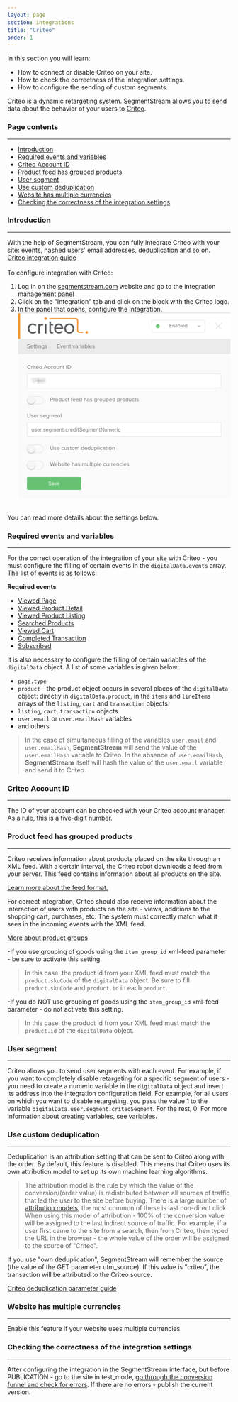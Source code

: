 ```yaml
---
layout: page
section: integrations
title: "Criteo"
order: 1
---
```


In this section you will learn:
* How to connect or disable Criteo on your site.
* How to check the correctness of the integration settings.
* How to configure the sending of custom segments.

Criteo is a dynamic retargeting system. SegmentStream allows you to send data about the behavior of your users to [Criteo](https://criteo.com/).

### Page contents
------
<ul class="page-navigation">
  <li><a href="#0">Introduction</a></li>
  <li><a href="#1">Required events and variables</a></li>
  <li><a href="#2">Criteo Account ID</a></li>
  <li><a href="#2_1">Product feed has grouped products</a></li>
  <li><a href="#3">User segment</a></li>
  <li><a href="#4">Use custom deduplication</a></li>
  <li><a href="#6">Website has multiple currencies</a></li>
  <li><a href="#5">Checking the correctness of the integration settings</a></li>
</ul>

### <a name="0"></a>Introduction
------
With the help of SegmentStream, you can fully integrate Criteo with your site: events, hashed users' email addresses, deduplication and so on. <br />
[Criteo integration guide](https://support.criteo.com/hc/en-us/sections/200972171-%D0%9A%D0%B0%D0%BA-%D0%B2%D0%BD%D0%B5%D0%B4%D1%80%D0%B8%D1%82%D1%8C-Criteo-OneTag) <br/><br/>
To configure integration with Criteo:
1. Log in on the [segmentstream.com](https://admin.ddmanager.ru/) website and go to the integration management panel
2. Click on the "Integration" tab and click on the block with the Criteo logo.
3. In the panel that opens, configure the integration.
![](/img/integrations.criteo.settings.png)
<br />
You can read more details about the settings below.

### <a name="1"></a>Required events and variables
------
For the correct operation of the integration of your site with Criteo - you must configure the filling of certain events in the `digitalData.events` array. The list of events is as follows:

**Required events**
* [Viewed Page](/events/viewed-page)
* [Viewed Product Detail](/events/viewed-product-detail)
* [Viewed Product Listing](/events/viewed-product-listing)
* [Searched Products](/events/searched-products)
* [Viewed Cart](/events/searched-products)
* [Completed Transaction](/events/completed-transaction)
* [Subscribed](/events/subscribed)

It is also necessary to configure the filling of certain variables of the `digitalData` object. A list of some variables is given below:
* `page.type`
* `product` - the product object occurs in several places of the `digitalData` object: directly in `digitalData.product`, in the `items` and `lineItems` arrays of the `listing`, `cart` and `transaction` objects.
* `listing`, `cart`, `transaction` objects
* `user.email` or `user.emailHash` variables
* and others

> In the case of simultaneous filling of the variables `user.email` and` user.emailHash`, **SegmentStream** will send the value of the `user.emailHash` variable to Criteo. In the absence of `user.emailHash`, **SegmentStream** itself will hash the value of the `user.email` variable and send it to Criteo.

### <a name="2"></a>Criteo Account ID
------
The ID of your account can be checked with your Criteo account manager. As a rule, this is a five-digit number.

### <a name="2_1"></a>Product feed has grouped products
------
Criteo receives information about products placed on the site through an XML feed. With a certain interval, the Criteo robot downloads a feed from your server. This feed contains information about all products on the site.

[Learn more about the feed format.](https://support.google.com/merchants/answer/7052112)

For correct integration, Criteo should also receive information about the interaction of users with products on the site - views, additions to the shopping cart, purchases, etc. The system must correctly match what it sees in the incoming events with the XML feed.

[More about product groups](https://support.google.com/merchants/answer/6324507)

-If you use grouping of goods using the `item_group_id` xml-feed parameter - be sure to activate this setting.
  >In this case, the product id from your XML feed must match the `product.skuCode` of the `digitalData` object. Be sure to fill `product.skuCode` and `product.id` in each `product`.

 -If you do NOT use grouping of goods using the `item_group_id` xml-feed parameter - do not activate this setting.
  >In this case, the product id from your XML feed must match the `product.id` of the `digitalData` object.

### <a name="3"></a>User segment
------
Criteo allows you to send user segments with each event. For example, if you want to completely disable retargeting for a specific segment of users - you need to create a numeric variable in the `digitalData` object and insert its address into the integration configuration field.
For example, for all users on which you want to disable retargeting, you pass the value 1 to the variable `digitalData.user.segment.criteoSegment`. For the rest, 0.
For more information about creating variables, see [variables](/for-analyst/variables).

### <a name="4"></a>Use custom deduplication
------
Deduplication is an attribution setting that can be sent to Criteo along with the order. By default, this feature is disabled. This means that Criteo uses its own attribution model to set up its own machine learning algorithms.
> The attribution model is the rule by which the value of the conversion/(order value) is redistributed between all sources of traffic that led the user to the site before buying. There is a large number of [attribution models](https://support.google.com/analytics/answer/1665189?hl=en), the most common of these is last non-direct click. When using this model of attribution - 100% of the conversion value will be assigned to the last indirect source of traffic. For example, if a user first came to the site from a search, then from Criteo, then typed the URL in the browser - the whole value of the order will be assigned to the source of "Criteo".

If you use "own deduplication", SegmentStream will remember the source (the value of the GET parameter utm_source). If this value is "criteo", the transaction will be attributed to the Criteo source.

[Criteo deduplication parameter guide](https://support.criteo.com/hc/en-us/articles/205573701-%D0%9F%D0%B0%D1%80%D0%B0%D0%BC%D0%B5%D1%82%D1%80-%D0%B4%D0%B5%D0%B4%D1%83%D0%BF%D0%BB%D0%B8%D0%BA%D0%B0%D1%86%D0%B8%D0%B8)

### <a name="6"></a>Website has multiple currencies
------
Enable this feature if your website uses multiple currencies.

### <a name="5"></a>Checking the correctness of the integration settings
------
After configuring the integration in the SegmentStream interface, but before PUBLICATION - go to the site in test_mode, [go through the conversion funnel and check for errors](/for-analyst/integrations#2).
If there are no errors - publish the current version.
